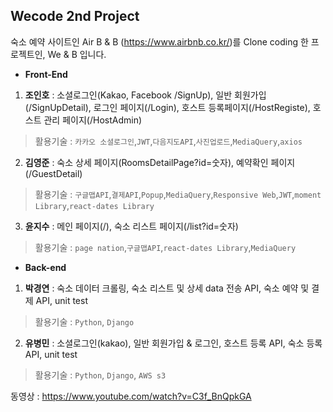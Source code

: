 ## Wecode 2nd Project

숙소 예약 사이트인 Air B & B (https://www.airbnb.co.kr/)를 Clone coding 한 프로젝트인, We & B 입니다.

- **Front-End**

1. **조인호** : 소셜로그인(Kakao, Facebook /SignUp), 일반 회원가입(/SignUpDetail), 로그인 페이지(/Login), 호스트 등록페이지(/HostRegiste), 호스트 관리 페이지(/HostAdmin)

> 활용기술 : `카카오 소셜로그인`,`JWT`,`다음지도API`,`사진업로드`,`MediaQuery`,`axios`

2. **김영준** : 숙소 상세 페이지(RoomsDetailPage?id=숫자), 예약확인 페이지(/GuestDetail)

> 활용기술 : `구글맵API`,`결제API`,`Popup`,`MediaQuery`,`Responsive Web`,`JWT`,`moment Library`,`react-dates Library`

3. **윤지수** : 메인 페이지(/), 숙소 리스트 페이지(/list?id=숫자)

> 활용기술 : `page nation`,`구글맵API`,`react-dates Library`,`MediaQuery`

- **Back-end**

1. **박경연** : 숙소 데이터 크롤링, 숙소 리스트 및 상세 data 전송 API, 숙소 예약 및 결제 API, unit test

> 활용기술 : `Python`, `Django`

2. **유병민** : 소셜로그인(kakao), 일반 회원가입 & 로그인, 호스트 등록 API, 숙소 등록 API, unit test

> 활용기술 : `Python`, `Django`, `AWS s3`



동영상 : https://www.youtube.com/watch?v=C3f_BnQpkGA

